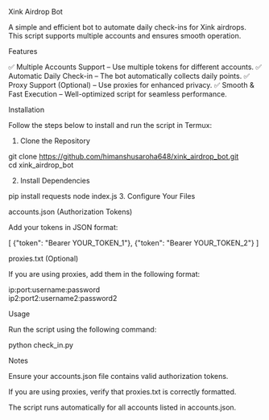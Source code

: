 Xink Airdrop Bot

A simple and efficient bot to automate daily check-ins for Xink airdrops. This script supports multiple accounts and ensures smooth operation.

Features

✅ Multiple Accounts Support – Use multiple tokens for different accounts.
✅ Automatic Daily Check-in – The bot automatically collects daily points.
✅ Proxy Support (Optional) – Use proxies for enhanced privacy.
✅ Smooth & Fast Execution – Well-optimized script for seamless performance.

Installation

Follow the steps below to install and run the script in Termux:

1. Clone the Repository

git clone https://github.com/himanshusaroha648/xink_airdrop_bot.git  
cd xink_airdrop_bot

2. Install Dependencies

pip install requests
node index.js
3. Configure Your Files

accounts.json (Authorization Tokens)

Add your tokens in JSON format:

[
  {"token": "Bearer YOUR_TOKEN_1"},
  {"token": "Bearer YOUR_TOKEN_2"}
]

proxies.txt (Optional)

If you are using proxies, add them in the following format:

ip:port:username:password  
ip2:port2:username2:password2

Usage

Run the script using the following command:

python check_in.py

Notes

Ensure your accounts.json file contains valid authorization tokens.

If you are using proxies, verify that proxies.txt is correctly formatted.

The script runs automatically for all accounts listed in accounts.json.
